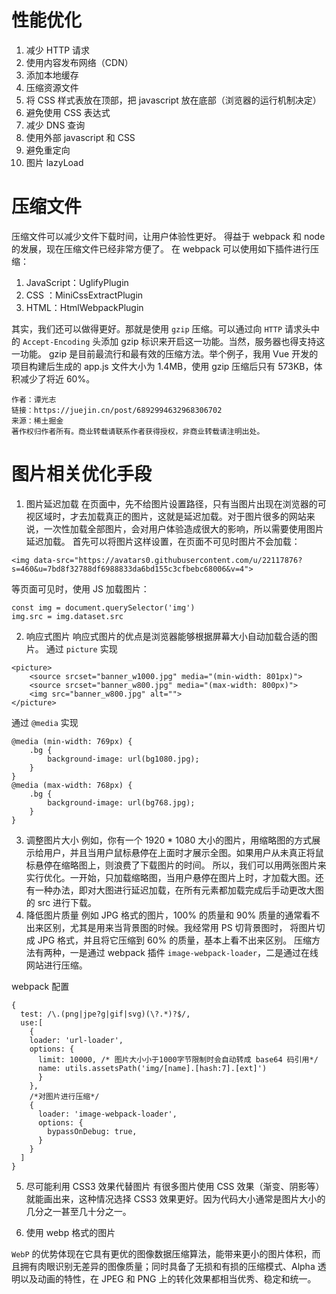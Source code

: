 # 性能优化
1. 减少 HTTP 请求
2. 使用内容发布网络（CDN）
3. 添加本地缓存
4. 压缩资源文件
5. 将 CSS 样式表放在顶部，把 javascript 放在底部（浏览器的运行机制决定）
6. 避免使用 CSS 表达式
7. 减少 DNS 查询
8. 使用外部 javascript 和 CSS
9. 避免重定向
10. 图片 lazyLoad

# 压缩文件
压缩文件可以减少文件下载时间，让用户体验性更好。
得益于 webpack 和 node 的发展，现在压缩文件已经非常方便了。
在 webpack 可以使用如下插件进行压缩：

1. JavaScript：UglifyPlugin
2. CSS ：MiniCssExtractPlugin
3. HTML：HtmlWebpackPlugin

其实，我们还可以做得更好。那就是使用 ```gzip``` 压缩。可以通过向 ```HTTP``` 请求头中的 ```Accept-Encoding``` 头添加 gzip 标识来开启这一功能。当然，服务器也得支持这一功能。
gzip 是目前最流行和最有效的压缩方法。举个例子，我用 Vue 开发的项目构建后生成的 app.js 文件大小为 1.4MB，使用 gzip 压缩后只有 573KB，体积减少了将近 60%。
```
作者：谭光志
链接：https://juejin.cn/post/6892994632968306702
来源：稀土掘金
著作权归作者所有。商业转载请联系作者获得授权，非商业转载请注明出处。
```
# 图片相关优化手段
1. 图片延迟加载
在页面中，先不给图片设置路径，只有当图片出现在浏览器的可视区域时，才去加载真正的图片，这就是延迟加载。对于图片很多的网站来说，一次性加载全部图片，会对用户体验造成很大的影响，所以需要使用图片延迟加载。
首先可以将图片这样设置，在页面不可见时图片不会加载：
```
<img data-src="https://avatars0.githubusercontent.com/u/22117876?s=460&u=7bd8f32788df6988833da6bd155c3cfbebc68006&v=4">
```
等页面可见时，使用 JS 加载图片：
```
const img = document.querySelector('img')
img.src = img.dataset.src
```

2. 响应式图片
响应式图片的优点是浏览器能够根据屏幕大小自动加载合适的图片。
通过 ```picture``` 实现
```
<picture>
	<source srcset="banner_w1000.jpg" media="(min-width: 801px)">
	<source srcset="banner_w800.jpg" media="(max-width: 800px)">
	<img src="banner_w800.jpg" alt="">
</picture>
```
通过 ```@media``` 实现
```
@media (min-width: 769px) {
	.bg {
		background-image: url(bg1080.jpg);
	}
}
@media (max-width: 768px) {
	.bg {
		background-image: url(bg768.jpg);
	}
}
```
3. 调整图片大小
例如，你有一个 1920 * 1080 大小的图片，用缩略图的方式展示给用户，并且当用户鼠标悬停在上面时才展示全图。如果用户从未真正将鼠标悬停在缩略图上，则浪费了下载图片的时间。
所以，我们可以用两张图片来实行优化。一开始，只加载缩略图，当用户悬停在图片上时，才加载大图。还有一种办法，即对大图进行延迟加载，在所有元素都加载完成后手动更改大图的 src 进行下载。
4. 降低图片质量
例如 JPG 格式的图片，100% 的质量和 90% 质量的通常看不出来区别，尤其是用来当背景图的时候。我经常用 PS 切背景图时， 将图片切成 JPG 格式，并且将它压缩到 60% 的质量，基本上看不出来区别。
压缩方法有两种，一是通过 webpack 插件 ```image-webpack-loader```，二是通过在线网站进行压缩。


webpack 配置
```
{
  test: /\.(png|jpe?g|gif|svg)(\?.*)?$/,
  use:[
    {
    loader: 'url-loader',
    options: {
      limit: 10000, /* 图片大小小于1000字节限制时会自动转成 base64 码引用*/
      name: utils.assetsPath('img/[name].[hash:7].[ext]')
      }
    },
    /*对图片进行压缩*/
    {
      loader: 'image-webpack-loader',
      options: {
        bypassOnDebug: true,
      }
    }
  ]
}
```

5. 尽可能利用 CSS3 效果代替图片
有很多图片使用 CSS 效果（渐变、阴影等）就能画出来，这种情况选择 CSS3 效果更好。因为代码大小通常是图片大小的几分之一甚至几十分之一。

6. 使用 webp 格式的图片

```WebP``` 的优势体现在它具有更优的图像数据压缩算法，能带来更小的图片体积，而且拥有肉眼识别无差异的图像质量；同时具备了无损和有损的压缩模式、Alpha 透明以及动画的特性，在 JPEG 和 PNG 上的转化效果都相当优秀、稳定和统一。
